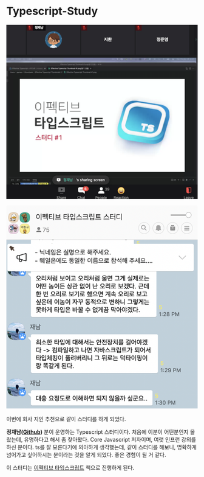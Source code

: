 # Typescript-Study

![](.gitbook/assets/screen-shot-2021-07-29-at-10.25.47-am.png)

![](.gitbook/assets/ts-study.png)

이번에 회사 지인 추천으로 같이 스터디를 하게 되었다.

**정재남\(**[**Github**](https://github.com/roy-jung)**\)** 분이 운영하는 Typescript 스터디이다. 처음에 이분이 어떤분인지 몰랐는데, 유명하다고 해서 좀 찾아봤다. Core Javascript 저자이며, 여럿 인프런 강의를 하신 분이다. ts를 잘 모른다기에 의아하게 생각했는데, 같이 스터디를 해보니, 명확하게 넘어가고 싶어하시는 분이라는 것을 알게 되었다. 좋은 경험이 될 거 같다.

이 스터디는 [이펙티브 타입스크립트](https://www.aladin.co.kr/shop/wproduct.aspx?ItemId=273193135) 책으로 진행하게 된다.







